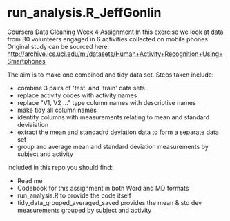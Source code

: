 # run_analysis.R_JeffGonlin
Coursera Data Cleaning Week 4 Assignment
In this exercise we look at data from 30 volunteers engaged in 6 activities collected on mobile phones.
Original study can be sourced here:  http://archive.ics.uci.edu/ml/datasets/Human+Activity+Recognition+Using+Smartphones

The aim is to make one combined and tidy data set.  Steps taken include:
- combine 3 pairs of 'test' and 'train' data sets
- replace activity codes with activity names
- replace "V1, V2 ..."  type column names with descriptive names
- make tidy all column names
- identify columns with measurements relating to mean and standard deviaiation
- extract the mean and standadrd deviation data to form a separate data set
- group and average mean and standard deviation measurements by subject and activity

Included in this repo you should find:
- Read me
- Codebook for this assignment in both Word and MD formats
- run_analysis.R  to provide the code itself
- tidy_data_grouped_averaged_saved  provides the mean & std dev measurements grouped by subject and activity
